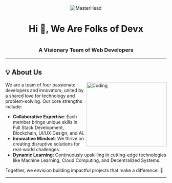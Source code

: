 <div align="center">
  <img src="https://i.pinimg.com/originals/36/2d/5c/362d5c55859146c0c7debfca296ad321.gif" alt="MasterHead">
</div>


<h1 align="center">Hi 👋, We Are Folks of Devx<h1>
<h3 align="center">A Visionary Team of Web Developers</h3>

---
## 💡 About Us

<img align="right" alt="Coding" width="250" height="200" src="https://media.giphy.com/media/qgQUggAC3Pfv687qPC/giphy.gif">

We are a team of four passionate developers and innovators, united by a shared love for technology and problem-solving. Our core strengths include:

- **Collaborative Expertise**: Each member brings unique skills in Full Stack Development, Blockchain, UI/UX Design, and AI.
- **Innovative Mindset**: We thrive on creating disruptive solutions for real-world challenges.
- **Dynamic Learning**: Continuously upskilling in cutting-edge technologies like Machine Learning, Cloud Computing, and Decentralized Systems.

Together, we envision building impactful projects that make a difference. 🚀

---

